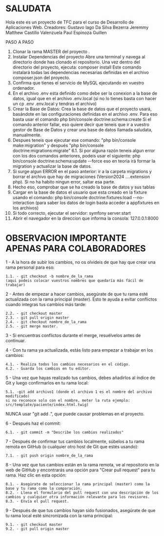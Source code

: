 # SALUDATA

Hola este es un proyecto de TFC para el curso de Desarrollo de Aplicaciones Web.
Creadores: 	Gustavo Iago Da Silva Bezerra
		Jeremmy Matthew Castillo Valenzuela
  		Paul Espinoza Guillen

PASO A PASO
1. Clonar la rama MASTER del proyecto .
2. Instalar Dependencias del proyecto
   Abre una terminal y navega al directorio donde has clonado el repositorio. Una vez dentro del directorio del proyecto, ejecuta:
   	composer install
	 Este comando instalará todas las dependencias necesarias definidas en el archivo composer.json del proyecto.
3. Confirma que tienes el servicio de MySQL ejecutando en vuestro ordenador.
4. En el archivo .env esta definido como debe ser la conexion a la base de datos, igual que en el archivo .env.local (si no lo tienes basta con hacer un cp .env .env.local y tendras el archivo)
5. Crear la Base de Datos: Crea la base de datos que el proyecto usará, basándote en las configuraciones definidas en el archivo .env. Para eso basta usar el comando php bin/console doctrine:schema:create
   Si el comando anterior fallar, eso quiere decir que teneis que ir a vuestro gestor de Base de Datos y crear una base de datos llamada saludata, manualmente.
6. Despues teneis que ejecutar ese comando: "php bin/console make:migration" y después "php bin/console doctrine:migrations:migrate"
6.1. Si por alguna razón teneis algun error con los dos comandos anteriores, podeis usar el siguiente: php bin/console doctrine:schema:update --force eso en teoria irá formar la migration y actualizar la base de datos.
7. Si surge algun ERROR en el paso anterior: ir a la carpeta migrations y borrar el archivo que hay de migraciones (Version2024 ....extension php). Si no ha habito ningun error, saltar esa parte.
8. Hecho eso, comprobar que se ha creado la base de datos y sus tablas
9. Cargar en la base de datos el usuario que esta creado en la fixture usando el comando: php bin/console doctrine:fixtures:load --no-interaction  (para saber los datos de login basta acceder a appfixtures en los archivos)
10. Si todo correcto, ejecutar el servidor: symfony server:start
11. Abrir el navegador en la direccion que informa la consola: 127.0.0.1:8000


# OBSERVACION IMPORTANTE APENAS PARA COLABORADORES

1 - A la hora de subir los cambios, no os olvideis de que hay que crear una rama personal para eso:

	1.1. - git checkout -b nombre_de_la_rama 
 	(aqui podeis colocar vuestros nombres que quedaría más fácil de trabajar)

2 - Antes de empezar a hacer cambios, asegúrate de que tu rama esté actualizada con la rama principal (master). Esto te ayuda a evitar conflictos cuando integras tus cambios más tarde:
	
 	2.2. - git checkout master
	2.3. - git pull origin master
	2.4. - git checkout nombre_de_la_rama
	2.5. - git merge master.
 
 3 - Si encuentras conflictos durante el merge, resuélvelos antes de continuar.
 
 4 - Con tu rama ya actualizada, estás listo para empezar a trabajar en los cambios:
	
 	4.1. - Realiza todos los cambios necesarios en el código.
	4.2. - Guarda los cambios en tu editor.

5 - Una vez que hayas realizado tus cambios, debes añadirlos al índice de Git y luego confirmarlos en tu rama local:
	
 	5.1. -git add archivo1 (donde el archivo 1 es el nombre del archivo modificado)
  	si no reconoce solo con el nombre, meter la ruta ejemplo: src/template/paciente/index.html.twig)

NUNCA usar "git add .", que puede causar problemas en el proyecto.

6 - Después haz el commit:
	
 	6.1. - git commit -m "Describe los cambios realizados"

7 - Después de confirmar tus cambios localmente, súbelos a tu rama remota en GitHub (o cualquier otro host de Git que estés usando):
	
 	7.1. - git push origin nombre_de_la_rama

8 - Una vez que tus cambios están en la rama remota, ve al repositorio en la web de GitHub y encontrarás una opción para "Crear pull request" para tu rama. Haz clic en esta opción:
	
 	8.1. - Asegúrate de seleccionar la rama principal (master) como la base y tu rama como la comparación.
	8.2. - Llena el formulario del pull request con una descripción de los cambios y cualquier otra información relevante para los revisores.
	8.3. - Envía el pull request.

9 - Después de que tus cambios hayan sido fusionados, asegúrate de que tu rama local esté sincronizada con la rama principal:
	
 	9.1. - git checkout master
	9.2. - git pull origin master
